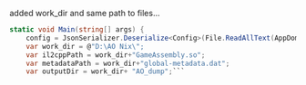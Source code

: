 added work_dir and same path to files...
 ```csharp [STAThread]
 static void Main(string[] args) {
     config = JsonSerializer.Deserialize<Config>(File.ReadAllText(AppDomain.CurrentDomain.BaseDirectory + @"config.json"));
     var work_dir = @"D:\AO Nix\";
     var il2cppPath = work_dir+"GameAssembly.so";
     var metadataPath = work_dir+"global-metadata.dat";
     var outputDir = work_dir+ "AO_dump";```
